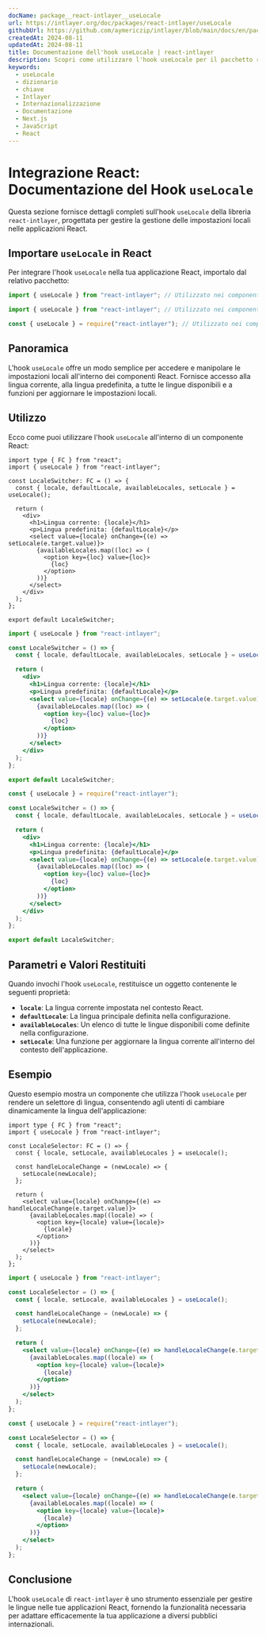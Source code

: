 ```yaml
---
docName: package__react-intlayer__useLocale
url: https://intlayer.org/doc/packages/react-intlayer/useLocale
githubUrl: https://github.com/aymericzip/intlayer/blob/main/docs/en/packages/react-intlayer/useLocale.md
createdAt: 2024-08-11
updatedAt: 2024-08-11
title: Documentazione dell'hook useLocale | react-intlayer
description: Scopri come utilizzare l'hook useLocale per il pacchetto react-intlayer
keywords:
  - useLocale
  - dizionario
  - chiave
  - Intlayer
  - Internazionalizzazione
  - Documentazione
  - Next.js
  - JavaScript
  - React
---
```


# Integrazione React: Documentazione del Hook `useLocale`

Questa sezione fornisce dettagli completi sull'hook `useLocale` della libreria `react-intlayer`, progettata per gestire la gestione delle impostazioni locali nelle applicazioni React.

## Importare `useLocale` in React

Per integrare l'hook `useLocale` nella tua applicazione React, importalo dal relativo pacchetto:

```typescript codeFormat="typescript"
import { useLocale } from "react-intlayer"; // Utilizzato nei componenti React per la gestione delle impostazioni locali
```

```javascript codeFormat="esm"
import { useLocale } from "react-intlayer"; // Utilizzato nei componenti React per la gestione delle impostazioni locali
```

```javascript codeFormat="commonjs"
const { useLocale } = require("react-intlayer"); // Utilizzato nei componenti React per la gestione delle impostazioni locali
```

## Panoramica

L'hook `useLocale` offre un modo semplice per accedere e manipolare le impostazioni locali all'interno dei componenti React. Fornisce accesso alla lingua corrente, alla lingua predefinita, a tutte le lingue disponibili e a funzioni per aggiornare le impostazioni locali.

## Utilizzo

Ecco come puoi utilizzare l'hook `useLocale` all'interno di un componente React:

```tsx fileName="src/components/LocaleSwitcher.tsx" codeFormat="typescript"
import type { FC } from "react";
import { useLocale } from "react-intlayer";

const LocaleSwitcher: FC = () => {
  const { locale, defaultLocale, availableLocales, setLocale } = useLocale();

  return (
    <div>
      <h1>Lingua corrente: {locale}</h1>
      <p>Lingua predefinita: {defaultLocale}</p>
      <select value={locale} onChange={(e) => setLocale(e.target.value)}>
        {availableLocales.map((loc) => (
          <option key={loc} value={loc}>
            {loc}
          </option>
        ))}
      </select>
    </div>
  );
};

export default LocaleSwitcher;
```

```jsx fileName="src/components/LocaleSwitcher.mjx" codeFormat="esm"
import { useLocale } from "react-intlayer";

const LocaleSwitcher = () => {
  const { locale, defaultLocale, availableLocales, setLocale } = useLocale();

  return (
    <div>
      <h1>Lingua corrente: {locale}</h1>
      <p>Lingua predefinita: {defaultLocale}</p>
      <select value={locale} onChange={(e) => setLocale(e.target.value)}>
        {availableLocales.map((loc) => (
          <option key={loc} value={loc}>
            {loc}
          </option>
        ))}
      </select>
    </div>
  );
};

export default LocaleSwitcher;
```

```jsx fileName="src/components/LocaleSwitcher.csx" codeFormat="commonjs"
const { useLocale } = require("react-intlayer");

const LocaleSwitcher = () => {
  const { locale, defaultLocale, availableLocales, setLocale } = useLocale();

  return (
    <div>
      <h1>Lingua corrente: {locale}</h1>
      <p>Lingua predefinita: {defaultLocale}</p>
      <select value={locale} onChange={(e) => setLocale(e.target.value)}>
        {availableLocales.map((loc) => (
          <option key={loc} value={loc}>
            {loc}
          </option>
        ))}
      </select>
    </div>
  );
};

export default LocaleSwitcher;
```

## Parametri e Valori Restituiti

Quando invochi l'hook `useLocale`, restituisce un oggetto contenente le seguenti proprietà:

- **`locale`**: La lingua corrente impostata nel contesto React.
- **`defaultLocale`**: La lingua principale definita nella configurazione.
- **`availableLocales`**: Un elenco di tutte le lingue disponibili come definite nella configurazione.
- **`setLocale`**: Una funzione per aggiornare la lingua corrente all'interno del contesto dell'applicazione.

## Esempio

Questo esempio mostra un componente che utilizza l'hook `useLocale` per rendere un selettore di lingua, consentendo agli utenti di cambiare dinamicamente la lingua dell'applicazione:

```tsx fileName="src/components/LocaleSelector.tsx" codeFormat="typescript"
import type { FC } from "react";
import { useLocale } from "react-intlayer";

const LocaleSelector: FC = () => {
  const { locale, setLocale, availableLocales } = useLocale();

  const handleLocaleChange = (newLocale) => {
    setLocale(newLocale);
  };

  return (
    <select value={locale} onChange={(e) => handleLocaleChange(e.target.value)}>
      {availableLocales.map((locale) => (
        <option key={locale} value={locale}>
          {locale}
        </option>
      ))}
    </select>
  );
};
```

```jsx fileName="src/components/LocaleSelector.mjx" codeFormat="esm"
import { useLocale } from "react-intlayer";

const LocaleSelector = () => {
  const { locale, setLocale, availableLocales } = useLocale();

  const handleLocaleChange = (newLocale) => {
    setLocale(newLocale);
  };

  return (
    <select value={locale} onChange={(e) => handleLocaleChange(e.target.value)}>
      {availableLocales.map((locale) => (
        <option key={locale} value={locale}>
          {locale}
        </option>
      ))}
    </select>
  );
};
```

```jsx fileName="src/components/LocaleSelector.csx" codeFormat="commonjs"
const { useLocale } = require("react-intlayer");

const LocaleSelector = () => {
  const { locale, setLocale, availableLocales } = useLocale();

  const handleLocaleChange = (newLocale) => {
    setLocale(newLocale);
  };

  return (
    <select value={locale} onChange={(e) => handleLocaleChange(e.target.value)}>
      {availableLocales.map((locale) => (
        <option key={locale} value={locale}>
          {locale}
        </option>
      ))}
    </select>
  );
};
```

## Conclusione

L'hook `useLocale` di `react-intlayer` è uno strumento essenziale per gestire le lingue nelle tue applicazioni React, fornendo la funzionalità necessaria per adattare efficacemente la tua applicazione a diversi pubblici internazionali.
